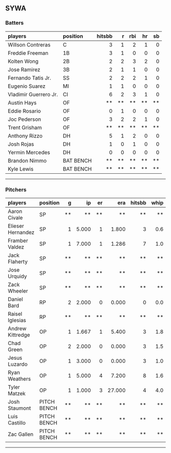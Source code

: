 ## SYWA

### Batters

 
|players               |position  | hitsbb|  r| rbi| hr| sb| 
|:---------------------|:---------|------:|--:|---:|--:|--:| 
|Willson Contreras     |C         |      3|  1|   2|  1|  0| 
|Freddie Freeman       |1B        |      3|  1|   0|  0|  0| 
|Kolten Wong           |2B        |      2|  2|   3|  2|  0| 
|Jose Ramirez          |3B        |      2|  1|   1|  0|  0| 
|Fernando Tatis Jr.    |SS        |      2|  2|   2|  1|  0| 
|Eugenio Suarez        |MI        |      1|  1|   0|  0|  0| 
|Vladimir Guerrero Jr. |CI        |      6|  2|   3|  1|  0| 
|Austin Hays           |OF        |     **| **|  **| **| **| 
|Eddie Rosario         |OF        |      0|  1|   0|  0|  0| 
|Joc Pederson          |OF        |      3|  2|   2|  1|  0| 
|Trent Grisham         |OF        |     **| **|  **| **| **| 
|Anthony Rizzo         |DH        |      5|  1|   2|  0|  0| 
|Josh Rojas            |DH        |      1|  0|   1|  0|  0| 
|Yermin Mercedes       |DH        |      0|  0|   0|  0|  0| 
|Brandon Nimmo         |BAT BENCH |     **| **|  **| **| **| 
|Kyle Lewis            |BAT BENCH |     **| **|  **| **| **| 


* * *

### Pitchers

 
|players           |position    |  g|    ip| er|    era| hitsbb| whip| so|  w| sv| 
|:-----------------|:-----------|--:|-----:|--:|------:|------:|----:|--:|--:|--:| 
|Aaron Civale      |SP          | **|    **| **|     **|     **|   **| **| **| **| 
|Elieser Hernandez |SP          |  1| 5.000|  1|  1.800|      3|  0.6|  6|  0|  0| 
|Framber Valdez    |SP          |  1| 7.000|  1|  1.286|      7|  1.0| 10|  1|  0| 
|Jack Flaherty     |SP          | **|    **| **|     **|     **|   **| **| **| **| 
|Jose Urquidy      |SP          | **|    **| **|     **|     **|   **| **| **| **| 
|Zack Wheeler      |SP          | **|    **| **|     **|     **|   **| **| **| **| 
|Daniel Bard       |RP          |  2| 2.000|  0|  0.000|      0|  0.0|  5|  0|  1| 
|Raisel Iglesias   |RP          | **|    **| **|     **|     **|   **| **| **| **| 
|Andrew Kittredge  |OP          |  1| 1.667|  1|  5.400|      3|  1.8|  2|  0|  0| 
|Chad Green        |OP          |  2| 2.000|  0|  0.000|      3|  1.5|  3|  0|  0| 
|Jesus Luzardo     |OP          |  1| 3.000|  0|  0.000|      3|  1.0|  6|  1|  0| 
|Ryan Weathers     |OP          |  1| 5.000|  4|  7.200|      8|  1.6|  2|  0|  0| 
|Tyler Matzek      |OP          |  1| 1.000|  3| 27.000|      4|  4.0|  1|  0|  0| 
|Josh Staumont     |PITCH BENCH | **|    **| **|     **|     **|   **| **| **| **| 
|Luis Castillo     |PITCH BENCH | **|    **| **|     **|     **|   **| **| **| **| 
|Zac Gallen        |PITCH BENCH | **|    **| **|     **|     **|   **| **| **| **| 


* * *


